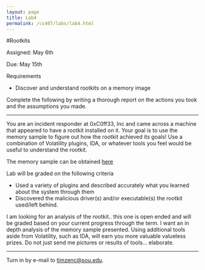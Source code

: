```yaml
---
layout: page
title: Lab4
permalink: /cs407/labs/lab4.html
---
```


#Rootkits

Assigned: May 6th

Due: May 15th

Requirements

- Discover and understand rootkits on a memory image

Complete the following by writing a thorough report on the actions you took and the assumptions you made. 

---

You are an incident responder at 0xC0ff33, Inc and came across a machine that appeared to have a rootkit installed on it. Your goal is to use the memory sample to figure out how the rootkit achieved its goals! Use a combination of Volatility plugins, IDA, or whatever tools you feel would be useful to understand the rootkit. 

The memory sample can be obtained [here](http://malwarecookbook.googlecode.com/svn-history/r26/trunk/16/7/laqma.vmem.zip "here")

Lab will be graded on the following criteria 

- Used a variety of plugins and described accurately what you learned about the system through them
- Discovered the malicious driver(s) and/or executable(s) the rootkit used/left behind.

I am looking for an analysis of the rootkit.. this one is open ended and will be graded based on your current progress through the term. I want an in depth analysis of the memory sample presented. Using additional tools aside from Volatility, such as IDA, will earn you more valuable valueless prizes. Do not just send me pictures or results of tools... elaborate. 

---

Turn in by e-mail to <a href="mailto:timzenc@sou.edu?Subject=cs407_lab4" target="_top">timzenc@sou.edu</a>.
